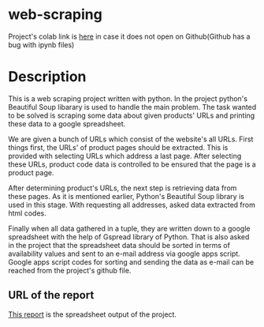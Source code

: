 # web-scraping

Project's colab link is [here](https://colab.research.google.com/drive/1QdQBF7qhd943Chg5B1buJUUK53u6vYUz?usp=sharing) in case it does not open on Github(Github has a bug with ipynb files) 

# Description

  This is a web scraping project written with python. In the project python's Beautiful Soup libarary is used to handle the main problem. The task wanted to be solved is scraping some data about given products' URLs and printing these data to a google spreadsheet. 

  We are given a bunch of URLs which consist of the website's all URLs. First things first, the URLs' of product pages should be extracted. This is provided with selecting URLs which address a last page. After selecting these URLs, product code data is controlled to be ensured that the page is a product page.
  
  After determining product's URLs, the next step is retrieving data from these pages. As it is mentioned earlier, Python's Beautiful Soup library is used in this stage. With requesting all addresses, asked data extracted from html codes. 
  
  Finally when all data gathered in a tuple, they are written down to a google spreadsheet with the help of Gspread library of Python. That is also asked in the project that the spreadsheet data should be sorted in terms of availability values and sent to an e-mail address via google apps script. Google apps script codes for sorting and sending the data as e-mail can be reached from the project's github file.
  
  
## URL of the report

  [This report](https://docs.google.com/spreadsheets/d/1IhL3WcVU742pI3xtqrR6BZ8cljHBTxKivzwRdVxoIk4/edit?usp=sharing) is the spreadsheet output of the project.
